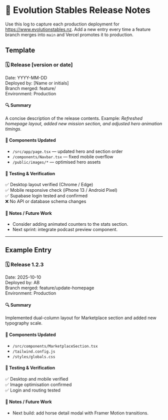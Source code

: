 # 🧾 Evolution Stables Release Notes

Use this log to capture each production deployment for https://www.evolutionstables.nz. Add a new entry every time a feature branch merges into `main` and Vercel promotes it to production.

## Template

### 🗓 Release [version or date]
Date: YYYY-MM-DD  
Deployed by: [Name or initials]  
Branch merged: feature/<branch-name>  
Environment: Production

#### 🔍 Summary
A concise description of the release contents. Example: *Refreshed homepage layout, added new mission section, and adjusted hero animation timings.*

#### 🧩 Components Updated
- `/src/app/page.tsx` — updated hero and section order
- `/components/Navbar.tsx` — fixed mobile overflow
- `/public/images/*` — optimised hero assets

#### 🧪 Testing & Verification
✅ Desktop layout verified (Chrome / Edge)  
✅ Mobile responsive check (iPhone 13 / Android Pixel)  
✅ Supabase login tested and confirmed  
❌ No API or database schema changes  

#### 🧠 Notes / Future Work
- Consider adding animated counters to the stats section.
- Next sprint: integrate podcast preview component.

---

## Example Entry

### 🗓 Release 1.2.3
Date: 2025-10-10  
Deployed by: AB  
Branch merged: feature/update-homepage  
Environment: Production

#### 🔍 Summary
Implemented dual-column layout for Marketplace section and added new typography scale.

#### 🧩 Components Updated
- `/src/components/MarketplaceSection.tsx`
- `/tailwind.config.js`
- `/styles/globals.css`

#### 🧪 Testing & Verification
✅ Desktop and mobile verified  
✅ Image optimisation confirmed  
✅ Login and routing tested  

#### 🧠 Notes / Future Work
- Next build: add horse detail modal with Framer Motion transitions.
